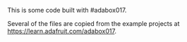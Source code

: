 This is some code built with #adabox017.

Several of the files are copied from the example
projects at https://learn.adafruit.com/adabox017.